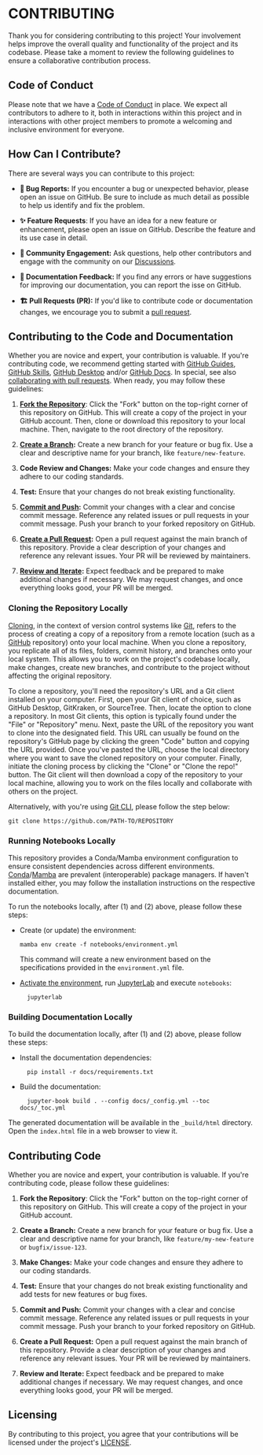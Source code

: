 # CONTRIBUTING

Thank you for considering contributing to this project! Your involvement helps improve the overall quality and functionality of the project and its codebase. Please take a moment to review the following guidelines to ensure a collaborative contribution process.

## Code of Conduct

Please note that we have a [Code of Conduct](CODE_OF_CONDUCT.md) in place. We expect all contributors to adhere to it, both in interactions within this project and in interactions with other project members to promote a welcoming and inclusive environment for everyone.

## How Can I Contribute?

There are several ways you can contribute to this project:

- **🐞 Bug Reports:** If you encounter a bug or unexpected behavior, please open an issue on GitHub. Be sure to include as much detail as possible to help us identify and fix the problem.

- **✨ Feature Requests**: If you have an idea for a new feature or enhancement, please open an issue on GitHub. Describe the feature and its use case in detail.

- **📣 Community Engagement:** Ask questions, help other contributors and engage with the community on our [Discussions](https://github.com/orgs/worldbank/discussions).

- **📖 Documentation Feedback:** If you find any errors or have suggestions for improving our documentation, you can report the isse on GitHub.

- **🏗️ Pull Requests (PR):** If you'd like to contribute code or documentation changes, we encourage you to submit a [pull request](https://docs.github.com/en/pull-requests/collaborating-with-pull-requests/proposing-changes-to-your-work-with-pull-requests/about-pull-requests).

## Contributing to the Code and Documentation

Whether you are novice and expert, your contribution is valuable. If you're contributing code, we recommend getting started with [GitHub Guides](https://github.com/git-guides), [GitHub Skills](https://skills.github.com/), [GitHub Desktop](https://desktop.github.com) and/or [GitHub Docs](https://docs.github.com/en/get-started). In special, see also [collaborating with pull requests](https://docs.github.com/en/pull-requests/collaborating-with-pull-requests). When ready, you may follow these guidelines:

1. **[Fork the Repository](https://docs.github.com/en/pull-requests/collaborating-with-pull-requests/working-with-forks/fork-a-repo)**: Click the "Fork" button on the top-right corner of this repository on GitHub. This will create a copy of the project in your GitHub account. Then, clone or download this repository to your local machine. Then, navigate to the root directory of the repository.

2. **[Create a Branch](https://docs.github.com/en/pull-requests/collaborating-with-pull-requests/proposing-changes-to-your-work-with-pull-requests/creating-and-deleting-branches-within-your-repository):** Create a new branch for your feature or bug fix. Use a clear and descriptive name for your branch, like `feature/new-feature`.

3. **Code Review and Changes:** Make your code changes and ensure they adhere to our coding standards.

4. **Test:** Ensure that your changes do not break existing functionality.

5. **[Commit and Push](https://github.com/git-guides/git-commit):** Commit your changes with a clear and concise commit message. Reference any related issues or pull requests in your commit message. Push your branch to your forked repository on GitHub.

6. **[Create a Pull Request](https://docs.github.com/en/pull-requests/collaborating-with-pull-requests/proposing-changes-to-your-work-with-pull-requests/creating-a-pull-request):** Open a pull request against the main branch of this repository. Provide a clear description of your changes and reference any relevant issues. Your PR will be reviewed by maintainers.

7. **[Review and Iterate](https://docs.github.com/en/pull-requests/collaborating-with-pull-requests/proposing-changes-to-your-work-with-pull-requests/requesting-a-pull-request-review):** Expect feedback and be prepared to make additional changes if necessary. We may request changes, and once everything looks good, your PR will be merged.

### Cloning the Repository Locally

[Cloning](https://docs.github.com/en/repositories/creating-and-managing-repositories/cloning-a-repository), in the context of version control systems like [Git](https://git-scm.com), refers to the process of creating a copy of a repository from a remote location (such as a [GitHub](https://github.com) repository) onto your local machine. When you clone a repository, you replicate all of its files, folders, commit history, and branches onto your local system. This allows you to work on the project's codebase locally, make changes, create new branches, and contribute to the project without affecting the original repository.

To clone a repository, you'll need the repository's URL and a Git client installed on your computer. First, open your Git client of choice, such as GitHub Desktop, GitKraken, or SourceTree. Then, locate the option to clone a repository. In most Git clients, this option is typically found under the "File" or "Repository" menu. Next, paste the URL of the repository you want to clone into the designated field. This URL can usually be found on the repository's GitHub page by clicking the green "Code" button and copying the URL provided. Once you've pasted the URL, choose the local directory where you want to save the cloned repository on your computer. Finally, initiate the cloning process by clicking the "Clone" or "Clone the repo!" button. The Git client will then download a copy of the repository to your local machine, allowing you to work on the files locally and collaborate with others on the project.

Alternatively, with you're using [Git CLI](https://git-scm.com/downloads), please follow the step below:

  ```shell
  git clone https://github.com/PATH-TO/REPOSITORY
  ```

### Running Notebooks Locally

This repository provides a Conda/Mamba environment configuration to ensure consistent dependencies across different environments. [Conda](https://docs.conda.io)/[Mamba](https://mamba.readthedocs.io) are prevalent (interoperable) package managers. If haven't installed either, you may follow the installation instructions on the respective documentation.

To run the notebooks locally, after (1) and (2) above, please follow these steps:

- Create (or update) the environment:

  ```shell
  mamba env create -f notebooks/environment.yml
  ```

  This command will create a new environment based on the specifications provided in the `environment.yml` file.
  
- [Activate the environment](https://conda.io/projects/conda/en/latest/user-guide/tasks/manage-environments.html#activating-an-environment), run [JupyterLab](https://jupyterlab.readthedocs.io) and execute `notebooks`:

  ```shell
    jupyterlab
  ```

### Building Documentation Locally

To build the documentation locally, after (1) and (2) above, please follow these steps:

- Install the documentation dependencies:

  ```shell
    pip install -r docs/requirements.txt
  ```

- Build the documentation:

  ```shell
    jupyter-book build . --config docs/_config.yml --toc docs/_toc.yml
  ```

The generated documentation will be available in the `_build/html` directory. Open the `index.html` file in a web browser to view it.

## Contributing Code

Whether you are novice and expert, your contribution is valuable. If you're contributing code, please follow these guidelines:

1. **Fork the Repository**: Click the "Fork" button on the top-right corner of this repository on GitHub. This will create a copy of the project in your GitHub account.

2. **Create a Branch:** Create a new branch for your feature or bug fix. Use a clear and descriptive name for your branch, like `feature/my-new-feature` or `bugfix/issue-123`.

3. **Make Changes:** Make your code changes and ensure they adhere to our coding standards.

4. **Test:** Ensure that your changes do not break existing functionality and add tests for new features or bug fixes.

5. **Commit and Push:** Commit your changes with a clear and concise commit message. Reference any related issues or pull requests in your commit message. Push your branch to your forked repository on GitHub.

6. **Create a Pull Request:** Open a pull request against the main branch of this repository. Provide a clear description of your changes and reference any relevant issues. Your PR will be reviewed by maintainers.

7. **Review and Iterate:** Expect feedback and be prepared to make additional changes if necessary. We may request changes, and once everything looks good, your PR will be merged.

## Licensing

By contributing to this project, you agree that your contributions will be licensed under the project's [LICENSE](LICENSE).
